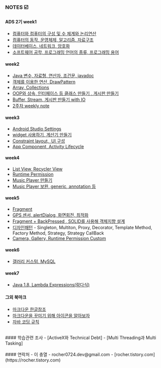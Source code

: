 


### NOTES :ballot_box_with_check:

#### ADS 2기  week1
 - [컴퓨터와 컴퓨터의 구성 및 수 체계와 논리연산]
 - [컴퓨터의 동작, 운영체제, 알고리즘, 자료구조]
 - [데이터베이스, 네트워크, 암호화]
 - [소프트웨어 공학, 프로그래밍 언어의 종류, 프로그래밍 용어]

#### week2
 - [Java 변수, 자료형, 연산자, 조건문, javadoc]
 - [객체를 이용한 연산, DrawPattern]
 - [Array, Collections]
 - [OOP와 상속, 인터페이스 등 클래스 만들기 , 게시판 만들기]
 - [Buffer, Stream, 게시판 만들기 with IO]
 - [2주차 weekly note]

#### week3
 - [Android Studio Settings]
 - [widget 사용하기, 계산기 만들기]
 - [Constraint layout,  UI 구성]
 - [App Component, Activity Lifecycle]
 
#### week4
 - [List View, Recycler View]
 - [Runtime Permission]
 - [Music Player 만들기]
 - [Music Player 보완, generic, annotation 등 ]

#### week5
 - [Fragment]
 - [GPS 센서, alertDialog, 화면회전, 최적화]
 - [Fragment + BackPressed , SOLID를 사용해 객체지향 설계]
 - [디자인패턴] - Singleton, Multiton, Proxy, Decorator, Template Method, Factory Method, Strategy, Strategy CallBack
 - [Camera, Gallery, Runtime Permission Custom]

#### week6
 - [갤러리 커스텀, MySQL]

#### week7
- [Java 1.8, Lambda Expressions(람다식)]


#### 그외 북마크
 - [마크다운 한글참조]
 - [마크다운을 꾸미기 위해 아이콘을 알아보자]
 - [자바 코딩 규칙]


<br/>
#### 학습관련 조사
 - [ActiveX와 Technical Debt]
 - [Multi Threading과 Multi Tasking]

<br/>
  

<br/>
#### 연락처
 - 이 충열
 - rocher0724.dev@gmail.com
 - [rocher.tistory.com](https://rocher.tistory.com)
<br/>  



[컴퓨터와 컴퓨터의 구성 및 수 체계와 논리연산]: <https://github.com/Rocher0724/FC_ADS_LEECHOONGYUL/blob/master/class/170110.pdf>
[컴퓨터의 동작, 운영체제, 알고리즘, 자료구조]: <https://github.com/Rocher0724/FC_ADS_LEECHOONGYUL/blob/master/class/170111.pdf>
[데이터베이스, 네트워크, 암호화]: <https://github.com/Rocher0724/FC_ADS_LEECHOONGYUL/blob/master/class/170112.pdf>
[소프트웨어 공학, 프로그래밍 언어의 종류, 프로그래밍 용어]: <https://github.com/Rocher0724/FC_ADS_LEECHOONGYUL/blob/master/class/170113.pdf>

[Java 변수, 자료형, 연산자, 조건문, javadoc]: <https://github.com/Rocher0724/FC_ADS_LEECHOONGYUL/blob/master/class/170116.md>
[객체를 이용한 연산, DrawPattern]: <https://github.com/Rocher0724/FC_ADS_LEECHOONGYUL/blob/master/class/170117.md>
[Array, Collections]: <https://github.com/Rocher0724/FC_ADS_LEECHOONGYUL/blob/master/class/170118.md>
[OOP와 상속, 인터페이스 등 클래스 만들기 , 게시판 만들기]: <https://github.com/Rocher0724/FC_ADS_LEECHOONGYUL/blob/master/class/170119.md>
[Buffer, Stream, 게시판 만들기 with IO]:<https://github.com/Rocher0724/FC_ADS_LEECHOONGYUL/blob/master/class/170120.md>
[2주차 weekly note]:<https://github.com/Rocher0724/FC_ADS_LEECHOONGYUL/blob/master/class/170121.md>


[Android Studio Settings]:<https://github.com/Rocher0724/FC_ADS_LEECHOONGYUL/blob/master/class/170123.md>
[widget 사용하기, 계산기 만들기]:<https://github.com/Rocher0724/FC_ADS_LEECHOONGYUL/blob/master/class/170124.md>
[Constraint layout,  UI 구성]:<https://github.com/Rocher0724/FC_ADS_LEECHOONGYUL/blob/master/class/170125.md>
[App Component, Activity Lifecycle]:<https://github.com/Rocher0724/FC_ADS_LEECHOONGYUL/blob/master/class/170126.md>

[List View, Recycler View]:<https://github.com/Rocher0724/FC_ADS_LEECHOONGYUL/blob/master/class/170131.md>
[Runtime Permission]:<https://github.com/Rocher0724/FC_ADS_LEECHOONGYUL/blob/master/class/170201.md>
[Music Player 만들기]:<https://github.com/Rocher0724/FC_ADS_LEECHOONGYUL/blob/master/class/170202.md>
[Music Player 보완, generic, annotation 등 ]:<https://github.com/Rocher0724/FC_ADS_LEECHOONGYUL/blob/master/class/170203.md>

[Fragment]:<https://github.com/Rocher0724/FC_ADS_LEECHOONGYUL/blob/master/class/170206.md>
[GPS 센서, alertDialog, 화면회전, 최적화]:<https://github.com/Rocher0724/FC_ADS_LEECHOONGYUL/blob/master/class/170207.md>
[Fragment + BackPressed , SOLID를 사용해 객체지향 설계]:<https://github.com/Rocher0724/FC_ADS_LEECHOONGYUL/blob/master/class/170208.md>
[디자인패턴]:<https://github.com/Rocher0724/FC_ADS_LEECHOONGYUL/blob/master/class/170209.md>
[Camera, Gallery, Runtime Permission Custom]:<https://github.com/Rocher0724/FC_ADS_LEECHOONGYUL/blob/master/class/170210.md>

[갤러리 커스텀, MySQL]:<https://github.com/Rocher0724/FC_ADS_LEECHOONGYUL/blob/master/class/170213.md>

[Java 1.8, Lambda Expressions(람다식)]:<https://github.com/Rocher0724/FC_ADS_LEECHOONGYUL/blob/master/class/170220.md>

[어떤 회사가 있는지 알아보자]: <https://github.com/Rocher0724/FC_ADS_LEECHOONGYUL/blob/master/class/company_search.md>

[마크다운 한글참조]: <https://www.evernote.com/shard/s3/sh/128acb97-d3c5-4eda-aa1b-c71ecd2f3a15/54a14ebd5d4ce7507bf78e5af640d0e9>
[마크다운을 꾸미기 위해 아이콘을 알아보자]: <https://github.com/scotch-io/All-Github-Emoji-Icons>
[자바 코딩 규칙]: <https://github.com/Rocher0724/FC_ADS_LEECHOONGYUL/blob/master/class/JavaCodeConventions.pdf>

[ActiveX와 Technical Debt]: <https://github.com/fastcampus-school/computer_basic_assignment_171q/blob/master/170111/a.choongyul.lee/homework0111.md>
[Multi Threading과 Multi Tasking]: <https://goo.gl/7CCHOj>
